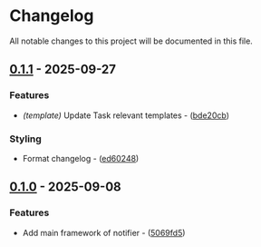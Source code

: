 # Changelog

All notable changes to this project will be documented in this file.

## [0.1.1](https://github.com/BobAnkh/lark-webhook-notify/compare/v0.1.0..v0.1.1) - 2025-09-27

### Features

- *(template)* Update Task relevant templates - ([bde20cb](https://github.com/BobAnkh/lark-webhook-notify/commit/bde20cb1a0cbdbc40847fb6016d419269bd9b34b))

### Styling

- Format changelog - ([ed60248](https://github.com/BobAnkh/lark-webhook-notify/commit/ed602487db62acb9436c1101119940513b78fa7a))

## [0.1.0](https://github.com/BobAnkh/lark-webhook-notify/releases/tag/v0.1.0) - 2025-09-08

### Features

- Add main framework of notifier - ([5069fd5](https://github.com/BobAnkh/lark-webhook-notify/commit/5069fd58ce276b4a0a703ecd250c5725f5d7043e))

